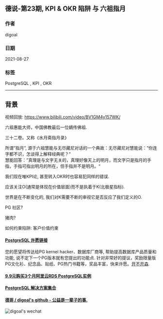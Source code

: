 ## 德说-第23期, KPI & OKR 陷阱 与 六祖指月             
              
### 作者              
digoal              
              
### 日期              
2021-08-27               
              
### 标签              
PostgreSQL , KPI , OKR                
              
----              
              
## 背景    
    
视频回放: https://www.bilibili.com/video/BV1GM4y157WK/   
   
六祖惠能大师，中国佛教最后一位嫡传佛祖.  
     
三十二卷。又称《水月斋指月录》   
  
所谓“指月”, 源于六祖慧能与无尽藏尼对话的一个典故：无尽藏尼对慧能说：”你连字都不识，怎谈得上解释经典呢？“   
慧能回答：”真理是与文字无关的，真理好像天上的明月，而文字只是指月的手指，手指可指出明月的所在，但手指并不是明月。“   
  
我们现在唯KPI论, 甚至转入OKR时也容易犯同样的错误.     
  
应该关注O(通常是体现在价值层面)而不是执着于K(北极星指标).    
  
世界是在不断变化的, 我们对K需要不断的审视它是否反应了我们定义的O.    
     
PG 社区?    
  
猪肉?   
    
如何约束陷阱: 客户价值约束    
  
  
  
#### [PostgreSQL 许愿链接](https://github.com/digoal/blog/issues/76 "269ac3d1c492e938c0191101c7238216")
您的愿望将传达给PG kernel hacker、数据库厂商等, 帮助提高数据库产品质量和功能, 说不定下一个PG版本就有您提出的功能点. 针对非常好的提议，奖励限量版PG文化衫、纪念品、贴纸、PG热门书籍等，奖品丰富，快来许愿。[开不开森](https://github.com/digoal/blog/issues/76 "269ac3d1c492e938c0191101c7238216").  
  
  
#### [9.9元购买3个月阿里云RDS PostgreSQL实例](https://www.aliyun.com/database/postgresqlactivity "57258f76c37864c6e6d23383d05714ea")
  
  
#### [PostgreSQL 解决方案集合](https://yq.aliyun.com/topic/118 "40cff096e9ed7122c512b35d8561d9c8")
  
  
#### [德哥 / digoal's github - 公益是一辈子的事.](https://github.com/digoal/blog/blob/master/README.md "22709685feb7cab07d30f30387f0a9ae")
  
  
![digoal's wechat](../pic/digoal_weixin.jpg "f7ad92eeba24523fd47a6e1a0e691b59")
  
